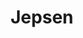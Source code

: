 ---
codehost: https://github.com/https://github.com/jepsen-io
logohandle: jepsenio
sort: jepsen
title: Jepsen
twitter: https://x.com/jepsen_io
website: https://jepsen.io/
---